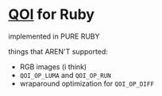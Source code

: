 # [QOI](https://qoiformat.org/) for Ruby

implemented in PURE RUBY

things that AREN'T supported:

- RGB images (i think)
- `QOI_OP_LUMA` and `QOI_OP_RUN`
- wraparound optimization for `QOI_OP_DIFF`
